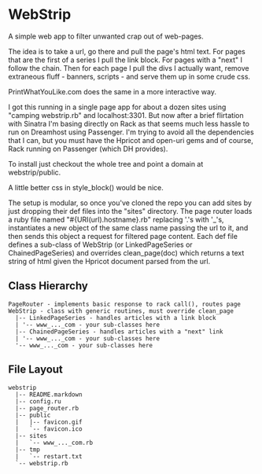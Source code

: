 WebStrip
========

A simple web app to filter unwanted crap out of web-pages.

The idea is to take a url, go there and pull the page's html text.
For pages that are the first of a series I pull the link block.
For pages with a "next" I follow the chain.
Then for each page I pull the divs I actually want, remove extraneous
fluff - banners, scripts - and serve them up in some crude css.

PrintWhatYouLike.com does the same in a more interactive way.

I got this running in a single page app for about a dozen sites
using "camping webstrip.rb" and localhost:3301. But now after a brief
flirtation with Sinatra I'm basing directly on Rack as that seems much
less hassle to run on Dreamhost using Passenger. I'm trying to avoid all the
dependencies that I can, but you must have the Hpricot and open-uri gems
and of course, Rack running on Passenger (which DH provides).

To install just checkout the whole tree and point a domain at webstrip/public.

A little better css in style_block() would be nice.

The setup is modular, so once you've cloned the repo you can add sites
by just dropping their def files into the "sites" directory. The page router
loads a ruby file named "#{URI(url).hostname}.rb" replacing '.'s with '_'s,
instantiates a new object of the same class name passing the url to it, and
then sends this object a request for filtered page content. Each def file
defines a sub-class of WebStrip (or LinkedPageSeries or ChainedPageSeries)
and overrides clean_page(doc) which returns a text string of html given the
Hpricot document parsed from the url.

Class Hierarchy
---------------
    PageRouter - implements basic response to rack call(), routes page
    WebStrip - class with generic routines, must override clean_page
      |-- LinkedPageSeries - handles articles with a link block
      | '-- www_..._com - your sub-classes here
      |-- ChainedPageSeries - handles articles with a "next" link
      | '-- www_..._com - your sub-classes here
      '-- www_..._com - your sub-classes here

File Layout
-----------
    webstrip
      |-- README.markdown
      |-- config.ru
      |-- page_router.rb
      |-- public
      |   |-- favicon.gif
      |   `-- favicon.ico
      |-- sites
      |   `-- www_..._com.rb
      |-- tmp
      |   `-- restart.txt
      `-- webstrip.rb


